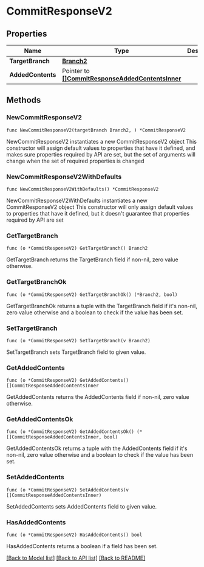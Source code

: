 # CommitResponseV2

## Properties

Name | Type | Description | Notes
------------ | ------------- | ------------- | -------------
**TargetBranch** | [**Branch2**](Branch2.md) |  | 
**AddedContents** | Pointer to [**[]CommitResponseAddedContentsInner**](CommitResponseAddedContentsInner.md) |  | [optional] 

## Methods

### NewCommitResponseV2

`func NewCommitResponseV2(targetBranch Branch2, ) *CommitResponseV2`

NewCommitResponseV2 instantiates a new CommitResponseV2 object
This constructor will assign default values to properties that have it defined,
and makes sure properties required by API are set, but the set of arguments
will change when the set of required properties is changed

### NewCommitResponseV2WithDefaults

`func NewCommitResponseV2WithDefaults() *CommitResponseV2`

NewCommitResponseV2WithDefaults instantiates a new CommitResponseV2 object
This constructor will only assign default values to properties that have it defined,
but it doesn't guarantee that properties required by API are set

### GetTargetBranch

`func (o *CommitResponseV2) GetTargetBranch() Branch2`

GetTargetBranch returns the TargetBranch field if non-nil, zero value otherwise.

### GetTargetBranchOk

`func (o *CommitResponseV2) GetTargetBranchOk() (*Branch2, bool)`

GetTargetBranchOk returns a tuple with the TargetBranch field if it's non-nil, zero value otherwise
and a boolean to check if the value has been set.

### SetTargetBranch

`func (o *CommitResponseV2) SetTargetBranch(v Branch2)`

SetTargetBranch sets TargetBranch field to given value.


### GetAddedContents

`func (o *CommitResponseV2) GetAddedContents() []CommitResponseAddedContentsInner`

GetAddedContents returns the AddedContents field if non-nil, zero value otherwise.

### GetAddedContentsOk

`func (o *CommitResponseV2) GetAddedContentsOk() (*[]CommitResponseAddedContentsInner, bool)`

GetAddedContentsOk returns a tuple with the AddedContents field if it's non-nil, zero value otherwise
and a boolean to check if the value has been set.

### SetAddedContents

`func (o *CommitResponseV2) SetAddedContents(v []CommitResponseAddedContentsInner)`

SetAddedContents sets AddedContents field to given value.

### HasAddedContents

`func (o *CommitResponseV2) HasAddedContents() bool`

HasAddedContents returns a boolean if a field has been set.


[[Back to Model list]](../README.md#documentation-for-models) [[Back to API list]](../README.md#documentation-for-api-endpoints) [[Back to README]](../README.md)


